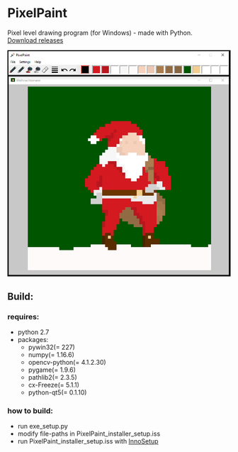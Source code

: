 # PixelPaint
Pixel level drawing program (for Windows) - made with Python.<br/>
[Download releases](https://github.com/JCKrahn/PixelPaint/releases)

<img src='prev_img.PNG' width='600'>


## Build:
### requires:
- python 2.7
- packages:
  - pywin32(= 227)
  - numpy(= 1.16.6)
  - opencv-python(= 4.1.2.30)
  - pygame(= 1.9.6)
  - pathlib2(= 2.3.5)
  - cx-Freeze(= 5.1.1)
  - python-qt5(= 0.1.10)
  

### how to build:
- run exe_setup.py 
- modify file-paths in PixelPaint_installer_setup.iss
- run PixelPaint_installer_setup.iss with [InnoSetup](https://www.jrsoftware.org/isinfo.php)
